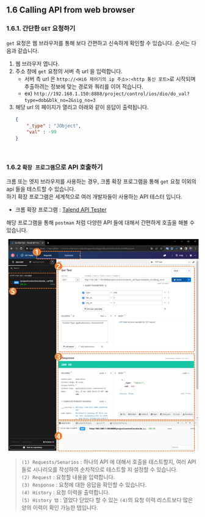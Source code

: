## 1.6 Calling API from web browser  

### 1.6.1. 간단한 `GET` 요청하기

`get` 요청은 웹 브라우저를 통해 보다 간편하고 신속하게 확인할 수 있습니다. 순서는 다음과 같습니다.
1. 웹 브라우저 엽니다.
2. 주소 창에 `get` 요청의 서버 측 url 을 입력합니다.
	- 서버 측 url 은 `http://<Hi6 제어기의 ip 주소>:<http 통신 포트>`로 시작되며 추출하려는 정보에 맞는 경로와 쿼리를 이어 적습니다.
	- ex) ```http://192.168.1.150:8888/project/control/ios/dio/do_val?type=dob&blk_no=2&sig_no=3```
3. 해당 url 의 페이지가 열리고 아래와 같이 응답이 출력됩니다.
	```json
	{
		"_type" : "JObject",
		"val" : -99
	}
	```

<br>

### 1.6.2 `확장 프로그램`으로 API 호출하기  
크롬 또는 엣지 브라우저를 사용하는 경우, 크롬 확장 프로그램을 통해 `get` 요청 이외의 api 들을 테스트할 수 있습니다.  
하기 확장 프로그램은 세계적으로 여러 개발자들이 사용하는 API 테스터 입니다.
- 크롬 확장 프로그램 : [Talend API Tester](https://chromewebstore.google.com/detail/talend-api-tester-free-ed/aejoelaoggembcahagimdiliamlcdmfm)  

해당 프로그램을 통해 `postman` 처럼 다양한 API 들에 대해서 간편하게 호출을 해볼 수 있습니다.

![talend_api_tester.png](../_assets/06_Talend_api_tester.png)  

<blockquote>

`(1) Requests/Senarios` : 하나의 API 에 대해서 호출을 테스트할지, 여러 API 들로 시나리오를 작성하여 순차적으로 테스트할 지 설정할 수 있습니다.<br>
`(2) Request` : 요청할 내용을 입력합니다.  
`(3) Response` : 요청에 대한 응답을 확인할 수 있습니다.  
`(4) History` : 요청 이력을 출력합니다.  
`(5) History 탭` : 열었다 닫았다 할 수 있는 `(4)`의 요청 이력 리스트보다 많은 양의 이력이 확인 가능한 탭입니다.

</blockquote>